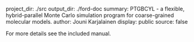 project_dir: ./src
output_dir: ./ford-doc
summary: PTGBCYL - a flexible, hybrid-parallel Monte Carlo simulation program for coarse-grained molecular models.
author: Jouni Karjalainen
display: public
source: false

For more details see the included manual.